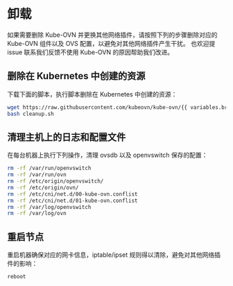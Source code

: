 # 卸载

如果需要删除 Kube-OVN 并更换其他网络插件，请按照下列的步骤删除对应的 Kube-OVN 组件以及 OVS 配置，以避免对其他网络插件产生干扰。
也欢迎提 issue 联系我们反馈不使用 Kube-OVN 的原因帮助我们改进。

## 删除在 Kubernetes 中创建的资源

下载下面的脚本，执行脚本删除在 Kubernetes 中创建的资源：

```bash
wget https://raw.githubusercontent.com/kubeovn/kube-ovn/{{ variables.branch }}/dist/images/cleanup.sh
bash cleanup.sh
```

## 清理主机上的日志和配置文件

在每台机器上执行下列操作，清理 ovsdb 以及 openvswitch 保存的配置：

```bash
rm -rf /var/run/openvswitch
rm -rf /var/run/ovn
rm -rf /etc/origin/openvswitch/
rm -rf /etc/origin/ovn/
rm -rf /etc/cni/net.d/00-kube-ovn.conflist
rm -rf /etc/cni/net.d/01-kube-ovn.conflist
rm -rf /var/log/openvswitch
rm -rf /var/log/ovn
```

## 重启节点

重启机器确保对应的网卡信息，iptable/ipset 规则得以清除，避免对其他网络插件的影响：

```bash
reboot
```
